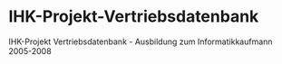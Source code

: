 # IHK-Projekt-Vertriebsdatenbank
IHK-Projekt Vertriebsdatenbank - Ausbildung zum Informatikkaufmann 2005-2008
